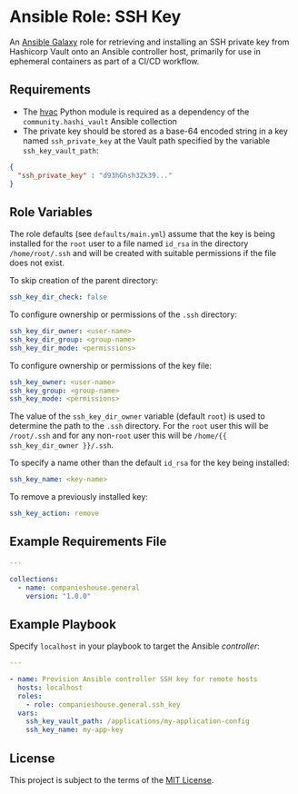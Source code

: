 # Ansible Role: SSH Key

An [Ansible Galaxy](https://galaxy.ansible.com/) role for retrieving and installing an SSH private key from Hashicorp Vault onto an Ansible controller host, primarily for use in ephemeral containers as part of a CI/CD workflow.

## Requirements

- The [hvac](https://pypi.org/project/hvac/) Python module is required as a dependency of the `community.hashi_vault` Ansible collection
- The private key should be stored as a base-64 encoded string in a key named `ssh_private_key` at the Vault path specified by the variable `ssh_key_vault_path`:

```json
{
  "ssh_private_key" : "d93hGhsh3Zk39..."
}
```

## Role Variables

The role defaults (see `defaults/main.yml`) assume that the key is being installed for the `root` user to a file named `id_rsa` in the directory `/home/root/.ssh` and will be created with suitable permissions if the file does not exist.

To skip creation of the parent directory:

```yaml
ssh_key_dir_check: false
```

To configure ownership or permissions of the `.ssh` directory:

```yaml
ssh_key_dir_owner: <user-name>
ssh_key_dir_group: <group-name>
ssh_key_dir_mode: <permissions>
```

To configure ownership or permissions of the key file:

```yaml
ssh_key_owner: <user-name>
ssh_key_group: <group-name>
ssh_key_mode: <permissions>
```

The value of the `ssh_key_dir_owner` variable (default `root`) is used to determine the path to the `.ssh` directory. For the `root` user this will be `/root/.ssh` and for any non-`root` user this will be `/home/{{ ssh_key_dir_owner }}/.ssh`.

To specify a name other than the default `id_rsa` for the key being installed:

```yaml
ssh_key_name: <key-name>
```

To remove a previously installed key:

```yaml
ssh_key_action: remove
```

## Example Requirements File

```yaml
---

collections:
  - name: companieshouse.general
    version: "1.0.0"
```

## Example Playbook

Specify `localhost` in your playbook to target the Ansible _controller_:

```yaml
---

- name: Provision Ansible controller SSH key for remote hosts
  hosts: localhost
  roles:
    - role: companieshouse.general.ssh_key
  vars:
    ssh_key_vault_path: /applications/my-application-config
    ssh_key_name: my-app-key
```

## License

This project is subject to the terms of the [MIT License](LICENSE).
